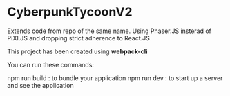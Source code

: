# CyberpunkTycoonV2

Extends code from repo of the same name. Using Phaser.JS insterad of PIXI.JS and dropping strict adherence to React.JS

This project has been created using **webpack-cli**

You can run these commands:

npm run build : to bundle your application
npm run dev : to start up a server and see the application
